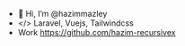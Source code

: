- 👋 Hi, I’m @hazimmazley
- </> Laravel, Vuejs, Tailwindcss
- Work https://github.com/hazim-recursivex

<!---
hazimmazley/hazimmazley is a ✨ special ✨ repository because its `README.md` (this file) appears on your GitHub profile.
You can click the Preview link to take a look at your changes.
--->
